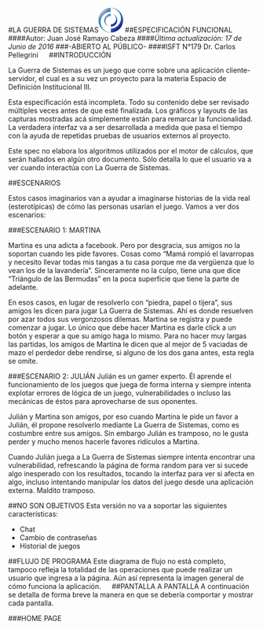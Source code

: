 #LA GUERRA DE SISTEMAS![](https://raw.githubusercontent.com/Lonaris/La-Guerra-de-Sistemas/master/images/ISFT-50x50.png)
##ESPECIFICACIÓN FUNCIONAL
####Autor: Juan José Ramayo Cabeza
####*Última actualización: 17 de Junio de 2016*
###-ABIERTO AL PÚBLICO-
####ISFT N°179 Dr. Carlos Pellegrini
 
##INTRODUCCIÓN

La Guerra de Sistemas es un juego que corre sobre una aplicación cliente-servidor, el cual es a su vez un proyecto para la materia Espacio de Definición Institucional III.

Esta especificación está incompleta. Todo su contenido debe ser revisado múltiples veces antes de que esté finalizada. Los gráficos y layouts de las capturas mostradas acá simplemente están para remarcar la funcionalidad. La verdadera interfaz va a ser desarrollada a medida que pasa el tiempo con la ayuda de repetidas pruebas de usuarios externos al proyecto.

Este spec no elabora los algoritmos utilizados por el motor de cálculos, que serán hallados en algún otro documento. Sólo detalla lo que el usuario va a ver cuando interactúa con La Guerra de Sistemas.

##ESCENARIOS

Estos casos imaginarios van a ayudar a imaginarse historias de la vida real (esterotípicas) de cómo las personas usarían el juego. Vamos a ver dos escenarios:

###ESCENARIO 1: MARTINA

Martina es una adicta a facebook. Pero por desgracia, sus amigos no la soportan cuando les pide favores. Cosas como “Mamá rompió el lavarropas y necesito llevar todas mis tangas a tu casa porque me da vergüenza que lo vean los de la lavandería”. Sinceramente no la culpo, tiene una que dice “Triángulo de las Bermudas” en la poca superficie que tiene la parte de adelante. 

En esos casos, en lugar de resolverlo con “piedra, papel o tijera”, sus amigos les dicen para jugar La Guerra de Sistemas. Ahí es donde resuelven por azar todos sus vergonzosos dilemas. Martina se registra y puede comenzar a jugar. Lo único que debe hacer Martina es darle click a un botón y esperar a que su amigo haga lo mismo.
Para no hacer muy largas las partidas, los amigos de Martina le dicen que al mejor de 5 vaciadas de mazo el perdedor debe rendirse, si alguno de los dos gana antes, esta regla se omite.

###ESCENARIO 2: JULIÁN
Julián es un gamer experto. Él aprende el funcionamiento de los juegos que juega de forma interna y siempre intenta explotar errores de lógica de un juego, vulnerabilidades o incluso las mecánicas de éstos para aprovecharse de sus oponentes. 

Julián y Martina son amigos, por eso cuando Martina le pide un favor a Julián, él propone resolverlo mediante La Guerra de Sistemas, como es costumbre entre sus amigos. Sin embargo Julián es tramposo, no le gusta perder y mucho menos hacerle favores ridículos a Martina.


Cuando Julián juega a La Guerra de Sistemas siempre intenta encontrar una vulnerabilidad, refrescando la página de forma random para ver si sucede algo inesperado con los resultados,  tocando la interfaz para ver si afecta en algo, incluso intentando manipular los datos del juego desde una aplicación externa. Maldito tramposo.

##NO SON OBJETIVOS
Esta versión no va a soportar las siguientes características:

- Chat
- Cambio de contraseñas
- Historial de juegos

##FLUJO DE PROGRAMA
Este diagrama de flujo no está completo, tampoco refleja la totalidad de las operaciones que puede realizar un usuario que ingresa a la página. Aún así representa la imagen general de cómo funciona la aplicación.
 
##PANTALLA A PANTALLA
A continuación se detalla de forma breve la manera en que se debería comportar y mostrar cada pantalla.

###HOME PAGE
